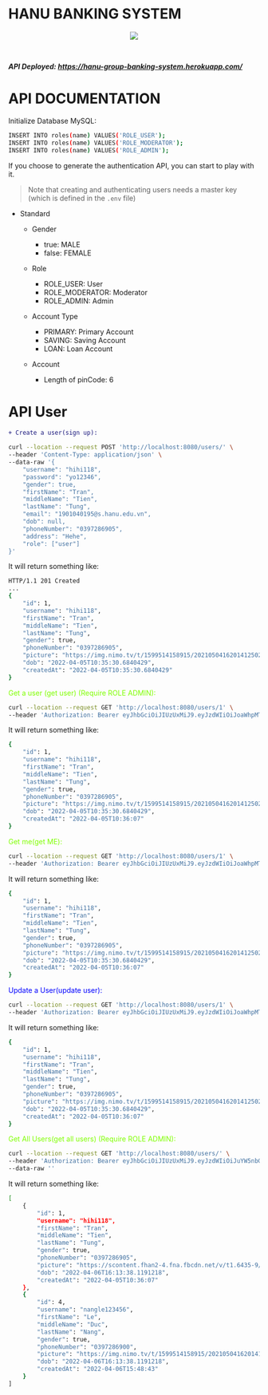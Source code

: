 # **HANU BANKING SYSTEM**

<p align="center">
    <img src="https://www.paymentscardsandmobile.com/wp-content/uploads/2018/08/Future-of-banking.jpg"/>
</p>
<br>

_**_API Deployed: https://hanu-group-banking-system.herokuapp.com/_**_


# **API DOCUMENTATION**

Initialize Database MySQL:
```bash
INSERT INTO roles(name) VALUES('ROLE_USER');
INSERT INTO roles(name) VALUES('ROLE_MODERATOR');
INSERT INTO roles(name) VALUES('ROLE_ADMIN');
```

If you choose to generate the authentication API, you can start to play with it.
> Note that creating and authenticating users needs a master key (which is defined in the `.env` file)

- Standard
    - Gender
        - true: MALE
        - false: FEMALE
    
    - Role
      - ROLE_USER: User
      - ROLE_MODERATOR: Moderator
      - ROLE_ADMIN: Admin
  
    - Account Type
      - PRIMARY: Primary Account
      - SAVING: Saving Account
      - LOAN: Loan Account
      
    - Account
      - Length of pinCode: 6

# **API User**

[//]: # (<span style="color:yellow">)

[//]: # ( Create a user &#40;sign up&#41;:)

[//]: # (</span>)

```diff
+ Create a user(sign up):
```

```bash
curl --location --request POST 'http://localhost:8080/users/' \
--header 'Content-Type: application/json' \
--data-raw '{
    "username": "hihi118",
    "password": "yo12346",
    "gender": true,
    "firstName": "Tran",
    "middleName": "Tien",
    "lastName": "Tung",
    "email": "1901040195@s.hanu.edu.vn",
    "dob": null,
    "phoneNumber": "0397286905",
    "address": "Hehe",
    "role": ["user"]
}'
```

It will return something like:
```bash
HTTP/1.1 201 Created
...
{
    "id": 1,
    "username": "hihi118",
    "firstName": "Tran",
    "middleName": "Tien",
    "lastName": "Tung",
    "gender": true,
    "phoneNumber": "0397286905",
    "picture": "https://img.nimo.tv/t/1599514158915/202105041620141250244_1599514158915_avatar.png/w120_l0/img.webp",
    "dob": "2022-04-05T10:35:30.6840429",
    "createdAt": "2022-04-05T10:35:30.6840429"
}
```

<span style="color:chartreuse">
 Get a user (get user) (Require ROLE ADMIN):
</span>

```bash
curl --location --request GET 'http://localhost:8080/users/1' \
--header 'Authorization: Bearer eyJhbGciOiJIUzUxMiJ9.eyJzdWIiOiJoaWhpMTE4IiwiaWF0IjoxNjQ5MTMwNTM1LCJleHAiOjE2NDkyMTY5MzV9.DFo665vJsdi2E2OK_CoYknoAlEIcprfHrQ6vt4ZsqjpfpAedLm05ey9QZB5hkyhV7YmfsdqZK6kCwWZqdqMfKg'
```

It will return something like:

```bash
{
    "id": 1,
    "username": "hihi118",
    "firstName": "Tran",
    "middleName": "Tien",
    "lastName": "Tung",
    "gender": true,
    "phoneNumber": "0397286905",
    "picture": "https://img.nimo.tv/t/1599514158915/202105041620141250244_1599514158915_avatar.png/w120_l0/img.webp",
    "dob": "2022-04-05T10:35:30.6840429",
    "createdAt": "2022-04-05T10:36:07"
}
```

<span style="color:chartreuse">
 Get me(get ME):
</span>

```bash
curl --location --request GET 'http://localhost:8080/users/1' \
--header 'Authorization: Bearer eyJhbGciOiJIUzUxMiJ9.eyJzdWIiOiJoaWhpMTE4IiwiaWF0IjoxNjQ5MTMwNTM1LCJleHAiOjE2NDkyMTY5MzV9.DFo665vJsdi2E2OK_CoYknoAlEIcprfHrQ6vt4ZsqjpfpAedLm05ey9QZB5hkyhV7YmfsdqZK6kCwWZqdqMfKg'
```

It will return something like:

```bash
{
    "id": 1,
    "username": "hihi118",
    "firstName": "Tran",
    "middleName": "Tien",
    "lastName": "Tung",
    "gender": true,
    "phoneNumber": "0397286905",
    "picture": "https://img.nimo.tv/t/1599514158915/202105041620141250244_1599514158915_avatar.png/w120_l0/img.webp",
    "dob": "2022-04-05T10:35:30.6840429",
    "createdAt": "2022-04-05T10:36:07"
}
```

<span style="color:blue">
 Update a User(update user):
</span>

```bash
curl --location --request GET 'http://localhost:8080/users/1' \
--header 'Authorization: Bearer eyJhbGciOiJIUzUxMiJ9.eyJzdWIiOiJoaWhpMTE4IiwiaWF0IjoxNjQ5MTMwNTM1LCJleHAiOjE2NDkyMTY5MzV9.DFo665vJsdi2E2OK_CoYknoAlEIcprfHrQ6vt4ZsqjpfpAedLm05ey9QZB5hkyhV7YmfsdqZK6kCwWZqdqMfKg'
```

It will return something like:

```bash
{
    "id": 1,
    "username": "hihi118",
    "firstName": "Tran",
    "middleName": "Tien",
    "lastName": "Tung",
    "gender": true,
    "phoneNumber": "0397286905",
    "picture": "https://img.nimo.tv/t/1599514158915/202105041620141250244_1599514158915_avatar.png/w120_l0/img.webp",
    "dob": "2022-04-05T10:35:30.6840429",
    "createdAt": "2022-04-05T10:36:07"
}
```

<span style="color:chartreuse">
 Get All Users(get all users) (Require ROLE ADMIN):
</span>

```bash
curl --location --request GET 'http://localhost:8080/users/' \
--header 'Authorization: Bearer eyJhbGciOiJIUzUxMiJ9.eyJzdWIiOiJuYW5nbGUxMjM0NTYiLCJpYXQiOjE2NDkyMzQ5NTEsImV4cCI6MTY0OTMyMTM1MX0.9T1tCYNpq6JbI726KVO3YpGBgeUvc9yeYUAIv1z6djcNA38wIBcNHYGInxqgsa5-YOrYVnWrL9VG6l4j0s4mOw' \
--data-raw ''
```

It will return something like:

```bash
[
    {
        "id": 1,
        "username": "hihi118",
        "firstName": "Tran",
        "middleName": "Tien",
        "lastName": "Tung",
        "gender": true,
        "phoneNumber": "0397286905",
        "picture": "https://scontent.fhan2-4.fna.fbcdn.net/v/t1.6435-9/142915405_106600208107240_8287176908190349092_n.jpg?_nc_cat=100&ccb=1-5&_nc_sid=09cbfe&_nc_ohc=5hhWT6I03-QAX-dCcVb&_nc_ht=scontent.fhan2-4.fna&oh=00_AT_PkbGy1ZaYxENnDBG0SHYnNb3aZCI6ODS72z6am9vcFg&oe=626E7006",
        "dob": "2022-04-06T16:13:38.1191218",
        "createdAt": "2022-04-05T10:36:07"
    },
    {
        "id": 4,
        "username": "nangle123456",
        "firstName": "Le",
        "middleName": "Duc",
        "lastName": "Nang",
        "gender": true,
        "phoneNumber": "0397286900",
        "picture": "https://img.nimo.tv/t/1599514158915/202105041620141250244_1599514158915_avatar.png/w120_l0/img.webp",
        "dob": "2022-04-06T16:13:38.1191218",
        "createdAt": "2022-04-06T15:48:43"
    }
]
```


